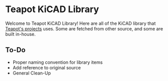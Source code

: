 # Teapot KiCAD Library

Welcome to Teapot KiCAD Library!
Here are all of the KiCAD library that [Teapot's projects](https://github.com/teapotlaboratories) uses. Some are fetched from other source, and some are built in-house.

## To-Do
- Proper naming convention for library items
- Add reference to original source
- General Clean-Up
